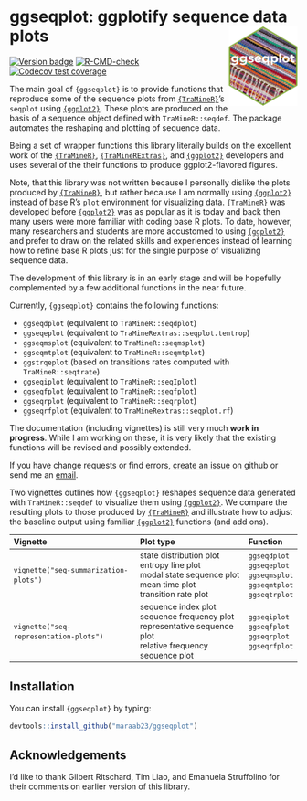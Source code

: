 
<!-- README.md is generated from README.Rmd. Please edit that file -->

# ggseqplot: ggplotify sequence data plots <img src="man/figures/logo.png" align="right" height="139"/>

<!-- badges: start -->

[![Version
badge](https://img.shields.io/github/r-package/v/maraab23/ggseqplot)](https://github.com/maraab23/ggseqplot)
[![R-CMD-check](https://github.com/maraab23/ggseqplot/workflows/R-CMD-check/badge.svg)](https://github.com/maraab23/ggseqplot/actions)
[![Codecov test
coverage](https://codecov.io/gh/maraab23/ggseqplot/branch/main/graph/badge.svg)](https://app.codecov.io/gh/maraab23/ggseqplot?branch=main)
<!-- badges: end -->

The main goal of `{ggseqplot}` is to provide functions that reproduce
some of the sequence plots from <a href="http://traminer.unige.ch"
target="_blank"><code>{TraMineR}</code></a>’s `seqplot` using
<a href="https://ggplot2.tidyverse.org/"
target="_blank"><code>{ggplot2}</code></a>. These plots are produced on
the basis of a sequence object defined with `TraMineR::seqdef`. The
package automates the reshaping and plotting of sequence data.

Being a set of wrapper functions this library literally builds on the
excellent work of the <a href="http://traminer.unige.ch"
target="_blank"><code>{TraMineR}</code></a>,
<a href="http://traminer.unige.ch"
target="_blank"><code>{TraMineRExtras}</code></a>, and
<a href="https://ggplot2.tidyverse.org/"
target="_blank"><code>{ggplot2}</code></a> developers and uses several
of the their functions to produce ggplot2-flavored figures.

Note, that this library was not written because I personally dislike the
plots produced by <a href="http://traminer.unige.ch"
target="_blank"><code>{TraMineR}</code></a>, but rather because I am
normally using <a href="https://ggplot2.tidyverse.org/"
target="_blank"><code>{ggplot2}</code></a> instead of base R’s `plot`
environment for visualizing data. <a href="http://traminer.unige.ch"
target="_blank"><code>{TraMineR}</code></a> was developed before
<a href="https://ggplot2.tidyverse.org/"
target="_blank"><code>{ggplot2}</code></a> was as popular as it is today
and back then many users were more familiar with coding base R plots. To
date, however, many researchers and students are more accustomed to
using <a href="https://ggplot2.tidyverse.org/"
target="_blank"><code>{ggplot2}</code></a> and prefer to draw on the
related skills and experiences instead of learning how to refine base R
plots just for the single purpose of visualizing sequence data.

The development of this library is in an early stage and will be
hopefully complemented by a few additional functions in the near future.

Currently, `{ggseqplot}` contains the following functions:

-   `ggseqdplot` (equivalent to `TraMineR::seqdplot`)
-   `ggseqeplot` (equivalent to `TraMineRextras::seqplot.tentrop`)
-   `ggseqmsplot` (equivalent to `TraMineR::seqmsplot`)
-   `ggseqmtplot` (equivalent to `TraMineR::seqmtplot`)
-   `ggstrqeplot` (based on transitions rates computed with
    `TraMineR::seqtrate`)
-   `ggseqiplot` (equivalent to `TraMineR::seqIplot`)
-   `ggseqfplot` (equivalent to `TraMineR::seqfplot`)
-   `ggseqrplot` (equivalent to `TraMineR::seqrplot`)
-   `ggseqrfplot` (equivalent to `TraMineRextras::seqplot.rf`)

The documentation (including vignettes) is still very much **work in
progress**. While I am working on these, it is very likely that the
existing functions will be revised and possibly extended.

If you have change requests or find errors, [create an
issue](https://github.com/maraab23/ggseqplot/issues/new) on github or
send me an
[email](mailto:marcel.raab@ifb.uni-bamberg.de?subject=ggseqplot%3A%20feature%20request).

Two vignettes outlines how `{ggseqplot}` reshapes sequence data
generated with `TraMineR::seqdef` to visualize them using
<a href="https://ggplot2.tidyverse.org/"
target="_blank"><code>{ggplot2}</code></a>. We compare the resulting
plots to those produced by <a href="http://traminer.unige.ch"
target="_blank"><code>{TraMineR}</code></a> and illustrate how to adjust
the baseline output using familiar
<a href="https://ggplot2.tidyverse.org/"
target="_blank"><code>{ggplot2}</code></a> functions (and add ons).

| Vignette                               | Plot type                                                                                                               | Function                                                                            |
|:---------------------------------------|:------------------------------------------------------------------------------------------------------------------------|:------------------------------------------------------------------------------------|
| `vignette("seq-summarization-plots")`  | state distribution plot<br/>entropy line plot<br/>modal state sequence plot<br/>mean time plot<br/>transition rate plot | `ggseqdplot`<br/>`ggseqeplot`<br/>`ggseqmsplot`<br/>`ggseqmtplot`<br/>`ggseqtrplot` |
| `vignette("seq-representation-plots")` | sequence index plot<br/>sequence frequency plot<br/>representative sequence plot<br/>relative frequency sequence plot   | `ggseqiplot`<br/>`ggseqfplot`<br/>`ggseqrplot`<br/>`ggseqrfplot`                    |

## Installation

You can install `{ggseqplot}` by typing:

``` r
devtools::install_github("maraab23/ggseqplot")
```

## Acknowledgements

I’d like to thank Gilbert Ritschard, Tim Liao, and Emanuela Struffolino
for their comments on earlier version of this library.

